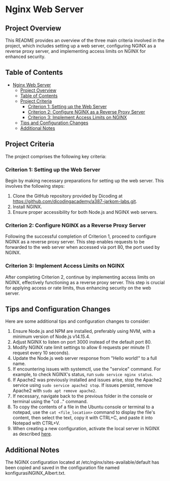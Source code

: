 # Nginx Web Server

## Project Overview
This README provides an overview of the three main criteria involved in the project, which includes setting up a web server, configuring NGINX as a reverse proxy server, and implementing access limits on NGINX for enhanced security.

## Table of Contents
- [Nginx Web Server](#nginx-web-server)
  - [Project Overview](#project-overview)
  - [Table of Contents](#table-of-contents)
  - [Project Criteria](#project-criteria)
    - [Criterion 1: Setting up the Web Server](#criterion-1-setting-up-the-web-server)
    - [Criterion 2: Configure NGINX as a Reverse Proxy Server](#criterion-2-configure-nginx-as-a-reverse-proxy-server)
    - [Criterion 3: Implement Access Limits on NGINX](#criterion-3-implement-access-limits-on-nginx)
  - [Tips and Configuration Changes](#tips-and-configuration-changes)
  - [Additional Notes](#additional-notes)

## Project Criteria
The project comprises the following key criteria:

### Criterion 1: Setting up the Web Server
Begin by making necessary preparations for setting up the web server. This involves the following steps:
1. Clone the GitHub repository provided by Dicoding at https://github.com/dicodingacademy/a387-jarkom-labs.git.
2. Install NGINX.
3. Ensure proper accessibility for both Node.js and NGINX web servers.

### Criterion 2: Configure NGINX as a Reverse Proxy Server
Following the successful completion of Criterion 1, proceed to configure NGINX as a reverse proxy server. This step enables requests to be forwarded to the web server when accessed via port 80, the port used by NGINX.

### Criterion 3: Implement Access Limits on NGINX
After completing Criterion 2, continue by implementing access limits on NGINX, effectively functioning as a reverse proxy server. This step is crucial for applying access or rate limits, thus enhancing security on the web server.


## Tips and Configuration Changes
Here are some additional tips and configuration changes to consider:
1. Ensure Node.js and NPM are installed, preferably using NVM, with a minimum version of Node.js v14.15.4.
2. Adjust NGINX to listen on port 3000 instead of the default port 80.
3. Modify NGINX rate limit settings to allow 6 requests per minute (1 request every 10 seconds).
4. Update the Node.js web server response from "Hello world!" to a full name.
5. If encountering issues with systemctl, use the "service" command. For example, to check NGINX's status, run `sudo service nginx status`.
6. If Apache2 was previously installed and issues arise, stop the Apache2 service using `sudo service apache2 stop`. If issues persist, remove Apache2 with `sudo apt remove apache2`.
7. If necessary, navigate back to the previous folder in the console or terminal using the "cd .." command.
8. To copy the contents of a file in the Ubuntu console or terminal to a notepad, use the `cat <file_location>` command to display the file's content, then select the text, copy it with CTRL+C, and paste it into Notepad with CTRL+V.
9. When creating a new configuration, activate the local server in NGINX as described [here](https://stackoverflow.com/questions/68576682/nginx-this-site-can-t-be-reached).

## Additional Notes
The NGINX configuration located at /etc/nginx/sites-available/default has been copied and saved in the configuration file named konfigurasiNGINX_Albert.txt.